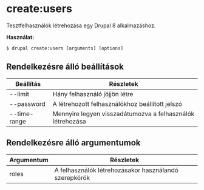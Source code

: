 # create:users
Tesztfelhasználók létrehozása egy Drupal 8 alkalmazáshoz.

**Használat:**
```
$ drupal create:users [arguments] [options]
```

## Rendelkezésre álló beállítások
Beállítás | Részletek
-------|-------------
--limit | Hány felhasználó jöjjön létre
--password | A létrehozott felhasználókhoz beállított jelszó
--time-range | Mennyire legyen visszadátumozva a felhasználók létrehozása

## Rendelkezésre álló argumentumok
Argumentum | Részletek
---------|-------------
roles | A felhasználók létrehozásakor használandó szerepkörök

